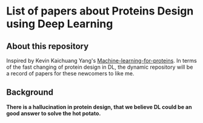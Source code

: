 # List of papers about Proteins Design using Deep Learning
## About this repository
Inspired by Kevin Kaichuang Yang's [Machine-learning-for-proteins](https://github.com/yangkky/Machine-learning-for-proteins). In terms of the fast changing of protein design in DL, the dynamic repository will be a record of papers for these newcomers to like me.  
## Background
**There is a hallucination in protein design, that we believe DL could be an good answer to solve the hot potato.**
